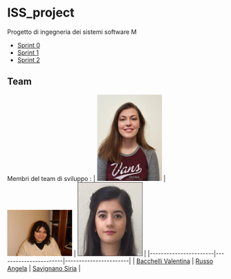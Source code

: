 # ISS_project
Progetto di ingegneria dei sistemi software M

- [Sprint 0](Sprint0)
- [Sprint 1](Sprint1)
- [Sprint 2](Sprint2)

## Team
Membri del team di sviluppo :
| <img src="./commons/resources/Profileimg/vale.jpg" width="150"/> | <img src="./commons/resources/Profileimg/Angela.jpg" width="150"/> | <img src="./commons/resources/Profileimg/Siria.jpeg" width="150"/> |
|-----------------------|-----------------------|-----------------------|
| [Bacchelli Valentina](https://github.com/VBacchelli)       | [Russo Angela](https://github.com/gioliee)        | [Savignano Siria](https://github.com/sirius-22)       |
